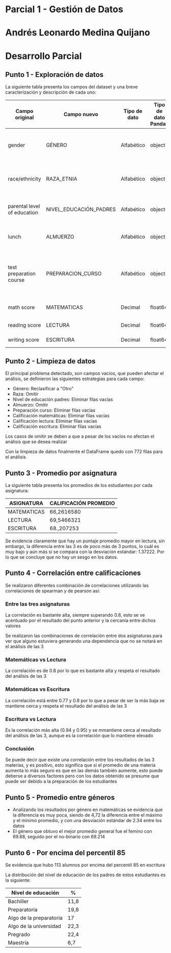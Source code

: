 # Parcial 1 - Gestión de Datos
# Andrés Leonardo Medina Quijano
 
# Desarrollo Parcial
## Punto 1 - Exploración de datos

La siguiente tabla presenta los campos del dataset y una breve caracterización y descripción de cada uno:

| Campo original              | Campo nuevo              | Tipo de dato | Tipo de dato Pandas | Descripción                                                                 | Valores nulos |
| --------------------------- | ------------------------ | ------------ | ------------------- | --------------------------------------------------------------------------- | ------------- |
| gender                      | GÉNERO                   | Alfabético   | object              | Género del estudiante (No binario, masculino o femenino)                    | SI            |
| race/ethnicity              | RAZA\_ETNIA              | Alfabético   | object              | Raza del estudiante (Grupos identificados por letras)                       | SI            |
| parental level of education | NIVEL\_EDUCACIÓN\_PADRES | Alfabético   | object              | Nivel de educación de los padres                                            | SI            |
| lunch                       | ALMUERZO                 | Alfabético   | object              | Tipo de almuerzo que tiene el estudiante                                    | SI            |
| test preparation course     | PREPARACION\_CURSO       | Alfabético   | object              | Identifica si el estudiante realizó una prueba de preparación para el curso | SI            |
| math score                  | MATEMATICAS              | Decimal      | float64             | Calificación de matemáticas                                                 | SI            |
| reading score               | LECTURA                  | Decimal      | float64             | Calificación de lectura                                                     | SI            |
| writing score               | ESCRITURA                | Decimal      | float64             | Calificación de escritura                                                   | SI            |

## Punto 2 - Limpieza de datos

El principal problema detectado, son campos vacíos, que pueden afectar el análisis, se definieron las siguientes estrategias para cada campo:
- Género: Reclasificar a "Otro"
- Raza: Omitir
- Nivel de educación padres: Eliminar filas vacías
- Almuerzo: Omitir
- Preparación curso: Eliminar filas vacías
- Calificación matemáticas: Eliminar filas vacías
- Calificación lectura: Eliminar filas vacías
- Calificación escritura: Eliminar filas vacías

Los casos de omitir se deben a que a pesar de los vacíos no afectan el análisis que se desea realizar

Con la limpieza de datos finalmente el DataFrame quedo con 772 filas para el análisis

## Punto 3 - Promedio por asignatura

La siguiente tabla presenta los promedios de los estudiantes por cada asignatura:

| ASIGNATURA  | CALIFICACIÓN PROMEDIO |
| ----------- | --------------------- |
| MATEMATICAS | 66,2616580            |
| LECTURA     | 69,5466321            |
| ESCRITURA   | 68.,207253            |

Se evidencia claramente que hay un puntaje promedio mayor en lectura, sin embargo, la diferencia entre las 3 es de poco más de 3 puntos, lo cuál es muy bajo y aún más si se compara con la desviación estándar: 1.37222. Por lo que se concluye que no hay un sesgo en los datos.

## Punto 4 - Correlación entre calificaciones

Se realizaron diferentes combinación de correlaciones utilizando las correlaciones de spearman y de pearson así:
### Entre las tres asignaturas

La correlación es bastante alta, siempre superando 0.8, esto se ve acentuado por el resultado del punto anterior y la cercanía entre dichos valores

Se realizaron las combinaciones de correlación entre dos asignaturas para ver que alguno estuviera generando una dependencia que no se notará en el análisis de las 3

### Matemáticas vs Lectura

La correlación es de 0.8 por lo que es bastante alta y respeta el resultado del análisis de las 3

### Matemáticas vs Escritura

La correlación está entre 0.77 y 0.8 por lo que a pesar de ser la más baja se mantiene cerca y respeta el resultado del análisis de las 3

### Escritura vs Lectura

Es la correlación más alta (0.94 y 0.95) y se mmantiene cerca al resultado del análisis de las 3, aunque es la correlación que lo mantiene elevado

### Conclusión

Se puede decir que existe una correlación entre los resultados de las 3 materias, y es positivo, esto significa que si el promedio de una materia aumenta lo más seguro es que en las demás también aumente, esto puede deberse a diversos factores pero con los datos obtenido se presume que puede ser debido a la preparación de los estudiantes

## Punto 5 - Promedio entre géneros

- Analizando los resultados por género en matemáticas se evidencia que la diferencia es muy poca, siendo de 4,72 la diferencia entre el máximo y el mínimo promedio, y con una desviación estándar de 2.34 entre los datos
- El género que obtuvo el mejor promedio general fue el femino con 69.88, seguido por el no-binario con 69.214

## Punto 6 - Por encima del percentil 85

Se evidencia que hubo 113 alumnos por encima del percentil 85 en escritura

La distribución del nivel de educación de los padres de estos estudiantes es la siguiente:

| Nivel de educación      |  %   |
| ----------------------- | ---- |
| Bachiller               | 11,8 |
| Preparatoria            | 19,8 |
| Algo de la preparatoria | 17   |
| Algo de la universidad  | 22,3 |
| Pregrado                | 22,4 |
| Maestría                | 6,7  |
